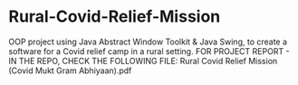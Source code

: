 # Rural-Covid-Relief-Mission
OOP project using Java Abstract Window Toolkit &amp; Java Swing, to create a software for a Covid relief camp in a rural setting.
FOR PROJECT REPORT - IN THE REPO, CHECK THE FOLLOWING FILE: Rural Covid Relief Mission (Covid Mukt Gram Abhiyaan).pdf
